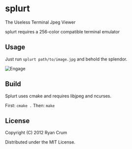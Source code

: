 # splurt
The Useless Terminal Jpeg Viewer

splurt requires a 256-color compatible terminal emulator

## Usage

Just run `splurt path/to/image.jpg` and behold the splendor.

![Engage](http://github.com/thorstadt/splurt/raw/master/doc/screen.jpg)

## Build

Splurt uses cmake and requires libjpeg and ncurses.

First: `cmake .`
Then: `make`

## License

Copyright (C) 2012 Ryan Crum

Distributed under the MIT License.

